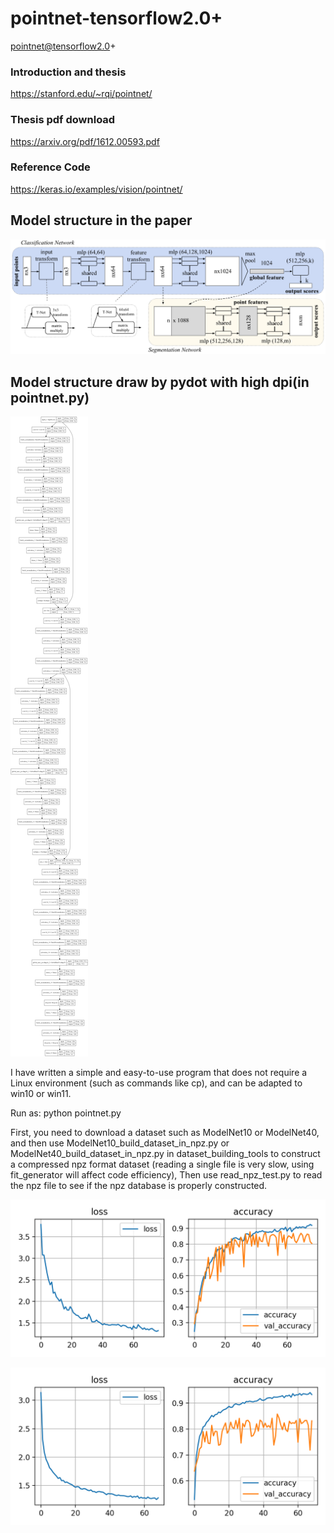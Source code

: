 # pointnet-tensorflow2.0+

pointnet@tensorflow2.0+

### Introduction and thesis

https://stanford.edu/~rqi/pointnet/

### Thesis pdf download

https://arxiv.org/pdf/1612.00593.pdf

### Reference Code

https://keras.io/examples/vision/pointnet/

## Model structure in the paper

![pointnet_paper](https://github.com/iubizi/pointnet-tensorflow2.0/blob/main/pointnet_paper.png)

## Model structure draw by pydot with high dpi(in pointnet.py)

![pointnet_pydot](https://github.com/iubizi/pointnet-tensorflow2.0/blob/main/pointnet_pydot.png)

I have written a simple and easy-to-use program that does not require a Linux environment (such as commands like cp), and can be adapted to win10 or win11.

Run as: python pointnet.py

First, you need to download a dataset such as ModelNet10 or ModelNet40, and then use ModelNet10_build_dataset_in_npz.py or ModelNet40_build_dataset_in_npz.py in dataset_building_tools to construct a compressed npz format dataset (reading a single file is very slow, using fit_generator will affect code efficiency), Then use read_npz_test.py to read the npz file to see if the npz database is properly constructed.

![ModelNet10](https://github.com/iubizi/pointnet-tensorflow2.0/blob/main/ModelNet10_result/visualization%40ModelNet10.png)

![ModelNet40](https://github.com/iubizi/pointnet-tensorflow2.0/blob/main/ModelNet40_result/visualization%40ModelNet40.png)
